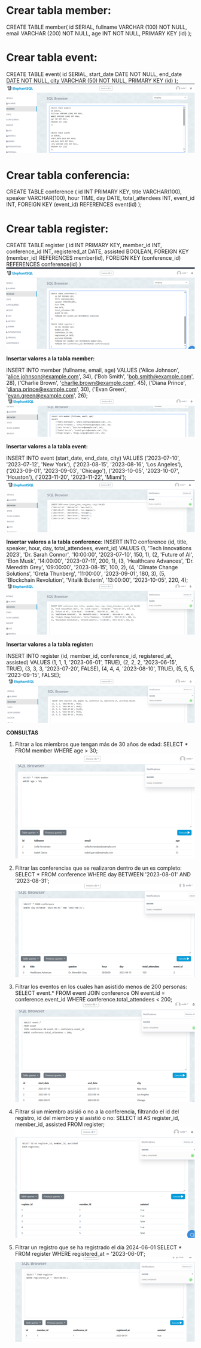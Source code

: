 # Crear tabla member:

CREATE TABLE member(
id SERIAL,
fullname VARCHAR (100) NOT NULL,
email VARCHAR (200) NOT NULL,
age INT NOT NULL,
PRIMARY KEY (id)
);

# Crear tabla event:

CREATE TABLE event(
id SERIAL,
start_date DATE NOT NULL,
end_date DATE NOT NULL,
city VARCHAR (50) NOT NULL,
PRIMARY KEY (id)
);
![alt text](image.png)

# Crear tabla conferencia:

CREATE TABLE conference (
    id INT PRIMARY KEY,
    title VARCHAR(100),
    speaker VARCHAR(100),
    hour TIME,
    day DATE,
    total_attendees INT,
    event_id INT,
    FOREIGN KEY (event_id) REFERENCES event(id)
);

# Crear tabla register:

CREATE TABLE register (
    id INT PRIMARY KEY,
    member_id INT,
    conference_id INT,
    registered_at DATE,
    assisted BOOLEAN,
    FOREIGN KEY (member_id) REFERENCES member(id),
    FOREIGN KEY (conference_id) REFERENCES conference(id)
)
![alt text](image-1.png)

**Insertar valores a la tabla member:**

INSERT INTO member (fullname, email, age) VALUES
('Alice Johnson', 'alice.johnson@example.com', 34),
('Bob Smith', 'bob.smith@example.com', 28),
('Charlie Brown', 'charlie.brown@example.com', 45),
('Diana Prince', 'diana.prince@example.com', 30),
('Evan Green', 'evan.green@example.com', 26);
![alt text](image-2.png)

**Insertar valores a la tabla event:**

INSERT INTO event (start_date, end_date, city) VALUES
('2023-07-10', '2023-07-12', 'New York'),
('2023-08-15', '2023-08-16', 'Los Angeles'),
('2023-09-01', '2023-09-03', 'Chicago'),
('2023-10-05', '2023-10-07', 'Houston'),
('2023-11-20', '2023-11-22', 'Miami');
![alt text](image-3.png)

**Insertar valores a la tabla conference:**
INSERT INTO conference (id, title, speaker, hour, day, total_attendees, event_id) VALUES
(1, 'Tech Innovations 2023', 'Dr. Sarah Connor', '10:00:00', '2023-07-10', 150, 1),
(2, 'Future of AI', 'Elon Musk', '14:00:00', '2023-07-11', 200, 1),
(3, 'Healthcare Advances', 'Dr. Meredith Grey', '09:00:00', '2023-08-15', 100, 2),
(4, 'Climate Change Solutions', 'Greta Thunberg', '11:00:00', '2023-09-01', 180, 3),
(5, 'Blockchain Revolution', 'Vitalik Buterin', '13:00:00', '2023-10-05', 220, 4);
![alt text](image-4.png)


**Insertar valores a la tabla register:**

INSERT INTO register (id, member_id, conference_id, registered_at, assisted) VALUES
(1, 1, 1, '2023-06-01', TRUE),
(2, 2, 2, '2023-06-15', TRUE),
(3, 3, 3, '2023-07-20', FALSE),
(4, 4, 4, '2023-08-10', TRUE),
(5, 5, 5, '2023-09-15', FALSE);
![alt text](image-5.png)


**CONSULTAS**
1. Filtrar a los miembros que tengan más de 30 años de edad:
SELECT * FROM member
WHERE age > 30;
![alt text](image-6.png)

2. Filtrar las conferencias que se realizaron dentro de un es completo:
SELECT * FROM conference
WHERE day BETWEEN '2023-08-01' AND '2023-08-31';
![alt text](image-7.png)

3. Filtrar los eventos en los cuales han asistido menos de 200 personas:
SELECT event.*
FROM event
JOIN conference ON event.id = conference.event_id
WHERE conference.total_attendees < 200;
![alt text](image-8.png)


4. Filtrar si un miembro asisió o no a la conferencia, filtrando el id del registro, id del miembro y si asistió o no:
SELECT id AS register_id, member_id, assisted
FROM register;
![alt text](image-9.png)


5. Filtrar un registro que se ha registrado el día 2024-06-01
SELECT * FROM register
WHERE registered_at = '2023-06-01';
![alt text](image-10.png)


